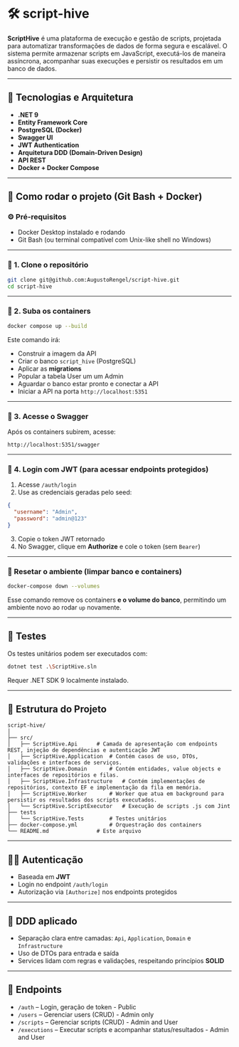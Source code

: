 ﻿# 🛠️ script-hive

**ScriptHive** é uma plataforma de execução e gestão de scripts, 
projetada para automatizar transformações de dados de forma segura e escalável. 
O sistema permite armazenar scripts em JavaScript, executá-los de maneira assíncrona, 
acompanhar suas execuções e persistir os resultados em um banco de dados.

---

## 📌 Tecnologias e Arquitetura

- **.NET 9**
- **Entity Framework Core**
- **PostgreSQL (Docker)**
- **Swagger UI**
- **JWT Authentication**
- **Arquitetura DDD (Domain-Driven Design)**
- **API REST**
- **Docker + Docker Compose**

---
## 🚀 Como rodar o projeto (Git Bash + Docker)

### ⚙️ Pré-requisitos

- Docker Desktop instalado e rodando
- Git Bash (ou terminal compatível com Unix-like shell no Windows)

---

### 🧾 1. Clone o repositório

```bash
git clone git@github.com:AugustoRengel/script-hive.git
cd script-hive
```

---

### 🐳 2. Suba os containers

```bash
docker compose up --build
```

Este comando irá:
- Construir a imagem da API
- Criar o banco `script_hive` (PostgreSQL)
- Aplicar as **migrations**
- Popular a tabela User um um Admin
- Aguardar o banco estar pronto e conectar a API
- Iniciar a API na porta `http://localhost:5351`

---

### 🔎 3. Acesse o Swagger

Após os containers subirem, acesse:

```
http://localhost:5351/swagger
```

---

### 🔐 4. Login com JWT (para acessar endpoints protegidos)

1. Acesse `/auth/login`
2. Use as credenciais geradas pelo seed:

```json
{
  "username": "Admin",
  "password": "admin@123"
}
```

3. Copie o token JWT retornado
4. No Swagger, clique em **Authorize** e cole o token (sem `Bearer`)

---

### 🧼 Resetar o ambiente (limpar banco e containers)

```bash
docker-compose down --volumes
```

Esse comando remove os containers **e o volume do banco**, permitindo um ambiente novo ao rodar `up` novamente.

---

## 🧪 Testes

Os testes unitários podem ser executados com:

```bash
dotnet test .\ScriptHive.sln
```

Requer .NET SDK 9 localmente instalado.

---

## 🧱 Estrutura do Projeto

```
script-hive/
│
├── src/ 
│	├── ScriptHive.Api		# Camada de apresentação com endpoints REST, injeção de dependências e autenticação JWT
│	├── ScriptHive.Application	# Contém casos de uso, DTOs, validações e interfaces de serviços.
│	├── ScriptHive.Domain		# Contém entidades, value objects e interfaces de repositórios e filas.
│	├── ScriptHive.Infrastructure	# Contém implementações de repositórios, contexto EF e implementação da fila em memória.
│	├── ScriptHive.Worker		# Worker que atua em background para persistir os resultados dos scripts executados.
│	└── ScriptHive.ScriptExecutor	# Execução de scripts .js com Jint
├── tests 
│	└── ScriptHive.Tests		# Testes unitários
├── docker-compose.yml			# Orquestração dos containers
└── README.md				# Este arquivo
```

---

## 👨‍💻 Autenticação

- Baseada em **JWT**
- Login no endpoint `/auth/login`
- Autorização via `[Authorize]` nos endpoints protegidos

---

## 🧠 DDD aplicado

- Separação clara entre camadas: `Api`, `Application`, `Domain` e `Infrastructure`
- Uso de DTOs para entrada e saída
- Services lidam com regras e validações, respeitando princípios **SOLID**

---

## 📂 Endpoints

- `/auth` – Login, geração de token - Public
- `/users` – Gerenciar users (CRUD) - Admin only
- `/scripts` – Gerenciar scripts (CRUD) - Admin and User
- `/executions` – Executar scripts e acompanhar status/resultados - Admin and User